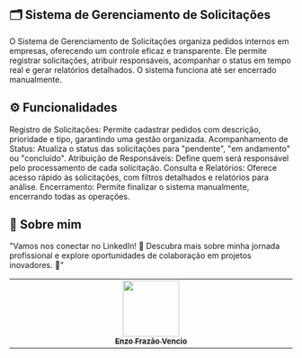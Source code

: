 ## 🗂️ Sistema de Gerenciamento de Solicitações
O Sistema de Gerenciamento de Solicitações organiza pedidos internos em empresas, oferecendo um controle eficaz e transparente. Ele permite registrar solicitações, atribuir responsáveis, acompanhar o status em tempo real e gerar relatórios detalhados. O sistema funciona até ser encerrado manualmente.

## ⚙️ Funcionalidades
Registro de Solicitações: Permite cadastrar pedidos com descrição, prioridade e tipo, garantindo uma gestão organizada.
Acompanhamento de Status: Atualiza o status das solicitações para "pendente", "em andamento" ou "concluído".
Atribuição de Responsáveis: Define quem será responsável pelo processamento de cada solicitação.
Consulta e Relatórios: Oferece acesso rápido às solicitações, com filtros detalhados e relatórios para análise.
Encerramento: Permite finalizar o sistema manualmente, encerrando todas as operações.

## 📌 Sobre mim
"Vamos nos conectar no LinkedIn! 🚀 Descubra mais sobre minha jornada profissional e explore oportunidades de colaboração em projetos inovadores. 🌟"

<table>
  <tbody>
    <tr>
      <td align="center" valign="top" width="14.28%">
        <a href="https://www.linkedin.com/in/enzofrazaovencio/">
          <img src="https://media.licdn.com/dms/image/v2/D4D03AQEE0WZvw-CPgw/profile-displayphoto-shrink_800_800/profile-displayphoto-shrink_800_800/0/1714612030802?e=1730937600&v=beta&t=-R-mNELoKFRmTQzVI-5PLOvsai2_m3vSfEfA6yVpHGk" width="100px;"/>
          <br /><sub><b>Enzo Frazão Vencio</b></sub>
        </a>
      </td>
    </tr>
  </tbody>
</table>
